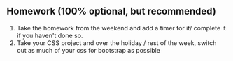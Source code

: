 ## Homework (100% optional, but recommended)
1. Take the homework from the weekend and add a timer for it/ complete it if you haven't done so.
2. Take your CSS project and over the holiday / rest of the week, switch out as much of your css for bootstrap as possible